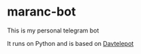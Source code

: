 # maranc-bot

This is my personal telegram bot

It runs on Python and is based on [Davtelepot](https://pypi.org/project/davtelepot/)
